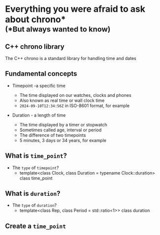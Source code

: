 <!-- 20240910_chrono_afraid_to_ask/README.md -->

# Everything you were afraid to ask about chrono*<br><sub>(*But always wanted to know)</sub>

## C++ chrono library

The C++ chrono is a standard library for handling time and dates

## Fundamental concepts

- Timepoint -a specific time
  - The time displayed on our watches, clocks and phones
  - Also known as real time or wall clock time
  - `2024-09-10T12:34:56Z` in ISO-8601 format, for example

- Duration - a length of time
  - The time displayed by a timer or stopwatch
  - Sometimes called age, interval or period
  - The difference of two timepoints
  - 5 minutes, 3 days or 34 years, for example

## What is `time_point`?

- The `type` of `timepoint`?
  - template<class Clock, class Duration = typename Clock::duration> class time_point

## What is `duration`?

- The `type` of `duration`?
  - template<class Rep, class Period = std::ratio<1>> class duration

## Create a `time_point`


